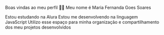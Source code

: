 Boas vindas ao meu perfil 💙💙
Meu nome é Maria Fernanda Goes Soares

Estou estudando na Alura
Estou me desenvolvendo na linguagem JavaScript
Utilizo esse espaço para minha organização e compartilhamento dos meu projetos desenvolvidos
